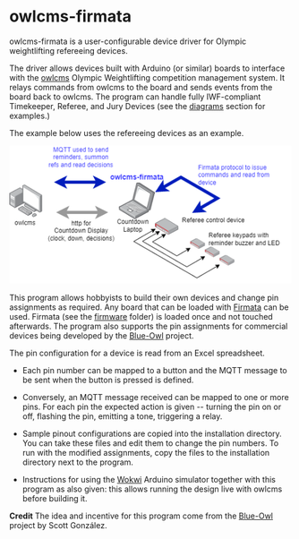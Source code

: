 # owlcms-firmata
owlcms-firmata is a user-configurable device driver for Olympic weightlifting refereeing devices. 

The driver allows devices built with Arduino (or similar) boards to interface with the [owlcms](https://owlcms.github.io/owlcms4-prerelease/#/index) Olympic Weightlifting competition management system.  It relays commands from owlcms to the board and sends events from the board back to owlcms.  The program can handle fully IWF-compliant Timekeeper, Referee, and Jury Devices (see the [diagrams](https://github.com/owlcms/owlcms-firmata/tree/main/diagrams) section for examples.)

The example below uses the refereeing devices as an example.

![overview](docs/img/overview.png)

This program allows hobbyists to build their own devices and change pin assignments as required.  Any board that can be loaded with  [Firmata](https://github.com/firmata/protocol) can be used. Firmata (see the [firmware](https://github.com/owlcms/owlcms-firmata/tree/main/firmware) folder) is loaded once and not touched afterwards.  The program also supports the pin assignments for commercial devices being developed by the [Blue-Owl](https://github.com/scottgonzalez/blue-owl) project.

The pin configuration for a device is read from an Excel spreadsheet.  

- Each pin number can be mapped to a button and the MQTT message to be sent when the button is pressed is defined.
- Conversely, an MQTT message received can be mapped to one or more pins.  For each pin the expected action is given -- turning the pin on or off, flashing the pin, emitting a tone, triggering a relay. 

- Sample pinout configurations are copied into the installation directory.  You can take these files and edit them to change the pin numbers.  To run with the modified assignments, copy the files to the installation directory next to the program.
- Instructions for using the [Wokwi](https://docs.wokwi.com) Arduino simulator together with this program as also given: this allows running the design live with owlcms before building it.

**Credit** The idea and incentive for this program come from the [Blue-Owl](https://github.com/scottgonzalez/blue-owl) project by Scott González.   
